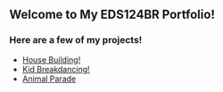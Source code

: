 ## Welcome to My EDS124BR Portfolio!

### Here are a few of my projects!
- [House Building!](https://www.youtube.com/watch?v=sHJaBWC7Ybc)
- [Kid Breakdancing!](https://youtu.be/Z1tyh_GF5vY)
- [Animal Parade](https://youtu.be/oVoit51Kh54)
